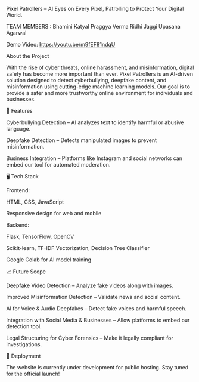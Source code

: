 Pixel Patrollers – AI Eyes on Every Pixel, Patrolling to Protect Your Digital World.





TEAM MEMBERS : Bhamini Katyal 
               Praggya Verma 
               Ridhi Jaggi 
               Upasana Agarwal



               
Demo Video: https://youtu.be/m9fEF81ndqU

About the Project

With the rise of cyber threats, online harassment, and misinformation, digital safety has become more important than ever. Pixel Patrollers is an AI-driven solution designed to detect cyberbullying, deepfake content, and misinformation using cutting-edge machine learning models. Our goal is to provide a safer and more trustworthy online environment for individuals and businesses.



🌟 Features

Cyberbullying Detection – AI analyzes text to identify harmful or abusive language.

Deepfake Detection – Detects manipulated images to prevent misinformation.


Business Integration – Platforms like Instagram and social networks can embed our tool for automated moderation.


🖥️ Tech Stack

Frontend:

HTML, CSS, JavaScript

Responsive design for web and mobile

Backend:

Flask, TensorFlow, OpenCV

Scikit-learn, TF-IDF Vectorization, Decision Tree Classifier

Google Colab for AI model training



📈 Future Scope

Deepfake Video Detection – Analyze fake videos along with images.

Improved Misinformation Detection – Validate news and social content.

AI for Voice & Audio Deepfakes – Detect fake voices and harmful speech.

Integration with Social Media & Businesses – Allow platforms to embed our detection tool.

Legal Structuring for Cyber Forensics – Make it legally compliant for investigations.

🔗 Deployment

The website is currently under development for public hosting. Stay tuned for the official launch!


